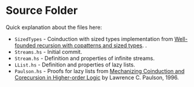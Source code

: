 # Source Folder

Quick explanation about the files here:

- `SizedTypes` - Coinduction with sized types implementation from [Well-founded recursion with copatterns and sized types](https://www.cambridge.org/core/services/aop-cambridge-core/content/view/39794AEA4D0F5003C8E9F88E564DA8DD/S0956796816000022a.pdf/well-founded-recursion-with-copatterns-and-sized-types.pdf).
.
- `Streams.hs` - Initial commit.
- `Stream.hs` - Definition and properties of infinite streams.
- `LList.hs` - Definition and properties of lazy lists.
- `Paulson.hs` - Proofs for lazy lists from [Mechanizing Coinduction and Corecursion in Higher-order Logic](https://arxiv.org/pdf/cs/9711105.pdf) by Lawrence C. Paulson, 1996. 
